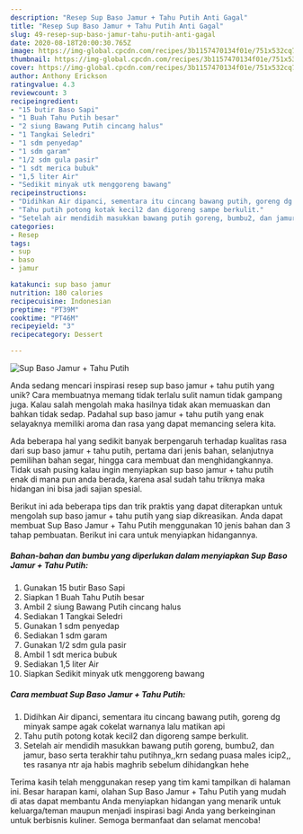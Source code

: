 ```yaml
---
description: "Resep Sup Baso Jamur + Tahu Putih Anti Gagal"
title: "Resep Sup Baso Jamur + Tahu Putih Anti Gagal"
slug: 49-resep-sup-baso-jamur-tahu-putih-anti-gagal
date: 2020-08-18T20:00:30.765Z
image: https://img-global.cpcdn.com/recipes/3b1157470134f01e/751x532cq70/sup-baso-jamur-tahu-putih-foto-resep-utama.jpg
thumbnail: https://img-global.cpcdn.com/recipes/3b1157470134f01e/751x532cq70/sup-baso-jamur-tahu-putih-foto-resep-utama.jpg
cover: https://img-global.cpcdn.com/recipes/3b1157470134f01e/751x532cq70/sup-baso-jamur-tahu-putih-foto-resep-utama.jpg
author: Anthony Erickson
ratingvalue: 4.3
reviewcount: 3
recipeingredient:
- "15 butir Baso Sapi"
- "1 Buah Tahu Putih besar"
- "2 siung Bawang Putih cincang halus"
- "1 Tangkai Seledri"
- "1 sdm penyedap"
- "1 sdm garam"
- "1/2 sdm gula pasir"
- "1 sdt merica bubuk"
- "1,5 liter Air"
- "Sedikit minyak utk menggoreng bawang"
recipeinstructions:
- "Didihkan Air dipanci, sementara itu cincang bawang putih, goreng dg minyak sampe agak cokelat warnanya lalu matikan api"
- "Tahu putih potong kotak kecil2 dan digoreng sampe berkulit."
- "Setelah air mendidih masukkan bawang putih goreng, bumbu2, dan jamur, baso serta terakhir tahu putihnya,,krn sedang puasa males icip2,, tes rasanya ntr aja habis maghrib sebelum dihidangkan hehe"
categories:
- Resep
tags:
- sup
- baso
- jamur

katakunci: sup baso jamur 
nutrition: 180 calories
recipecuisine: Indonesian
preptime: "PT39M"
cooktime: "PT46M"
recipeyield: "3"
recipecategory: Dessert

---
```



![Sup Baso Jamur + Tahu Putih](https://img-global.cpcdn.com/recipes/3b1157470134f01e/751x532cq70/sup-baso-jamur-tahu-putih-foto-resep-utama.jpg)

Anda sedang mencari inspirasi resep sup baso jamur + tahu putih yang unik? Cara membuatnya memang tidak terlalu sulit namun tidak gampang juga. Kalau salah mengolah maka hasilnya tidak akan memuaskan dan bahkan tidak sedap. Padahal sup baso jamur + tahu putih yang enak selayaknya memiliki aroma dan rasa yang dapat memancing selera kita.

Ada beberapa hal yang sedikit banyak berpengaruh terhadap kualitas rasa dari sup baso jamur + tahu putih, pertama dari jenis bahan, selanjutnya pemilihan bahan segar, hingga cara membuat dan menghidangkannya. Tidak usah pusing kalau ingin menyiapkan sup baso jamur + tahu putih enak di mana pun anda berada, karena asal sudah tahu triknya maka hidangan ini bisa jadi sajian spesial.




Berikut ini ada beberapa tips dan trik praktis yang dapat diterapkan untuk mengolah sup baso jamur + tahu putih yang siap dikreasikan. Anda dapat membuat Sup Baso Jamur + Tahu Putih menggunakan 10 jenis bahan dan 3 tahap pembuatan. Berikut ini cara untuk menyiapkan hidangannya.

<!--inarticleads1-->

##### Bahan-bahan dan bumbu yang diperlukan dalam menyiapkan Sup Baso Jamur + Tahu Putih:

1. Gunakan 15 butir Baso Sapi
1. Siapkan 1 Buah Tahu Putih besar
1. Ambil 2 siung Bawang Putih cincang halus
1. Sediakan 1 Tangkai Seledri
1. Gunakan 1 sdm penyedap
1. Sediakan 1 sdm garam
1. Gunakan 1/2 sdm gula pasir
1. Ambil 1 sdt merica bubuk
1. Sediakan 1,5 liter Air
1. Siapkan Sedikit minyak utk menggoreng bawang




<!--inarticleads2-->

##### Cara membuat Sup Baso Jamur + Tahu Putih:

1. Didihkan Air dipanci, sementara itu cincang bawang putih, goreng dg minyak sampe agak cokelat warnanya lalu matikan api
1. Tahu putih potong kotak kecil2 dan digoreng sampe berkulit.
1. Setelah air mendidih masukkan bawang putih goreng, bumbu2, dan jamur, baso serta terakhir tahu putihnya,,krn sedang puasa males icip2,, tes rasanya ntr aja habis maghrib sebelum dihidangkan hehe




Terima kasih telah menggunakan resep yang tim kami tampilkan di halaman ini. Besar harapan kami, olahan Sup Baso Jamur + Tahu Putih yang mudah di atas dapat membantu Anda menyiapkan hidangan yang menarik untuk keluarga/teman maupun menjadi inspirasi bagi Anda yang berkeinginan untuk berbisnis kuliner. Semoga bermanfaat dan selamat mencoba!
